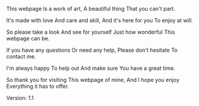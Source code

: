 This webpage
Is a work of art,
A beautiful thing
That you can't part.

It's made with love
And care and skill,
And it's here for you
To enjoy at will.

So please take a look
And see for yourself
Just how wonderful
This webpage can be.

If you have any questions
Or need any help,
Please don't hesitate
To contact me.

I'm always happy
To help out
And make sure
You have a great time.

So thank you for visiting
This webpage of mine,
And I hope you enjoy
Everything it has to offer.

Version: 1.1
